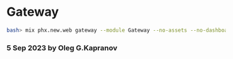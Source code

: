 # Gateway

```bash
bash> mix phx.new.web gateway --module Gateway --no-assets --no-dashboard --no-ecto --no-esbuild --no-gettext --no-html --no-live --no-mailer --no-tailwind
```

### 5 Sep 2023 by Oleg G.Kapranov

[1]: https://github.com/xerions/phoenix_swagger
[2]: https://hexdocs.pm/phoenix_swagger/operations.html
[3]: https://swagger.io/blog/api-development/generate-api-documentation-effortlessly-from-your/
